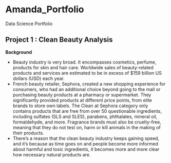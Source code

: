# Amanda_Portfolio
Data Science Portfolio

## Project 1 : Clean Beauty Analysis
**Background** 
- Beauty industry is very broad. It encompasses cosmetics, perfume, products for skin and hair care. Worldwide sales of beauty-related products and services are estimated to be in excess of $159 billion US dollars (USD) each year. 
- French beauty retailer, Sephora, created a new shopping experience for consumers, who had an additional choice beyond going to the mall or purchasing beauty products at a pharmacy or supermarket. They significantly provided products at different price points, from elite brands to store own labels. The Clean at Sephora category only contains products that are free from over 50 questionable ingredients, including sulfates (SLS and SLES), parabens, phthalates, mineral oil, formaldehyde, and more. Fragrance brands must also be cruelty-free, meaning that they do not test on, harm or kill animals in the making of their products. 
- There’s a reason that the clean beauty industry keeps gaining speed, and it’s because as time goes on and people become more informed about harmful and toxic ingredients, it becomes more and more clear how necessary natural products are.
